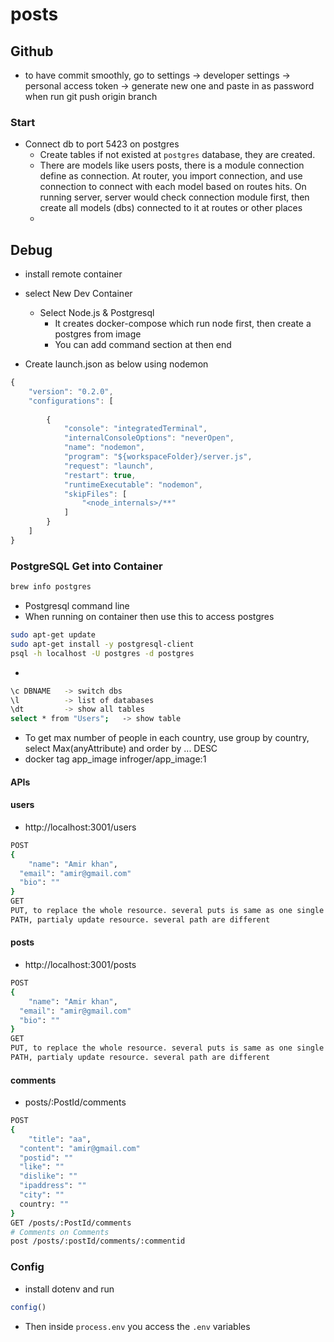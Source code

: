# posts


## Github
* to have commit smoothly, go to settings -> developer settings -> personal access token -> generate new one and paste in as password when run git push origin branch 


### Start
* Connect db to port 5423 on postgres
  * Create tables if not existed at `postgres` database, they are created. 
  * There are models like users posts, there is a module connection define as connection. At router, you import connection, and use connection to connect with each model based on routes hits. On running server, server would check connection module first, then create all models (dbs) connected to it at routes or other places
  * 


## Debug
* install remote container
* select New Dev Container
  * Select Node.js & Postgresql
    * It creates docker-compose which run node first, then create a postgres from image
    * You can add command section at then end

* Create launch.json as below using nodemon
```javascript
{
    "version": "0.2.0",
    "configurations": [
    
        {
            "console": "integratedTerminal",
            "internalConsoleOptions": "neverOpen",
            "name": "nodemon",
            "program": "${workspaceFolder}/server.js",
            "request": "launch",
            "restart": true,
            "runtimeExecutable": "nodemon",
            "skipFiles": [
                "<node_internals>/**"
            ]
        }
    ]
}
```

### PostgreSQL Get into Container
```bash
brew info postgres
```
* Postgresql command line
* When running on container then use this to access postgres
```bash
sudo apt-get update
sudo apt-get install -y postgresql-client
psql -h localhost -U postgres -d postgres 
```
* 
```bash
\c DBNAME   -> switch dbs
\l          -> list of databases
\dt         -> show all tables
select * from "Users";   -> show table
```
* To get max number of people in each country, use group by country, select Max(anyAttribute) and order by ... DESC
* docker tag app_image infroger/app_image:1


#### APIs

#### users
* http://localhost:3001/users
```bash
POST
{
	"name": "Amir khan",
  "email": "amir@gmail.com"
  "bio": ""
}
GET
PUT, to replace the whole resource. several puts is same as one single put
PATH, partialy update resource. several path are different
```

#### posts
* http://localhost:3001/posts
```bash
POST
{
	"name": "Amir khan",
  "email": "amir@gmail.com"
  "bio": ""
}
GET
PUT, to replace the whole resource. several puts is same as one single put
PATH, partialy update resource. several path are different
```
#### comments
* posts/:PostId/comments
```bash
POST
{
	"title": "aa",
  "content": "amir@gmail.com"
  "postid": ""
  "like": ""
  "dislike": ""
  "ipaddress": ""
  "city": ""
  country: ""
}
GET /posts/:PostId/comments
# Comments on Comments
post /posts/:postId/comments/:commentid

```

### Config
* install dotenv and run  
```javascript
config()
```
* Then inside  `process.env` you access the `.env` variables 